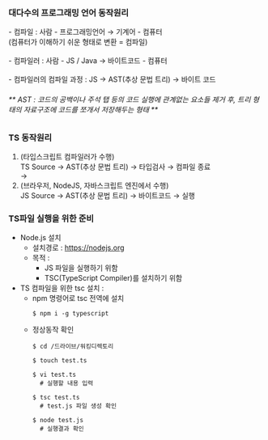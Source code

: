 <h3>대다수의 프로그래밍 언어 동작원리</h3>
- 컴파일 : 사람 - 프로그래밍언어 → 기계어 - 컴퓨터 <br>
(컴퓨터가 이해하기 쉬운 형태로 변환 = 컴파일)
<br><br>
- 컴파일러 : 사람 - JS / Java → 바이트코드 - 컴퓨터
<br><br>
- 컴파일러의 컴파일 과정 : JS → AST(추상 문법 트리) → 바이트 코드
 <h6>** AST : 코드의 공백이나 주석 탭 등의 코드 실행에 관계없는 요소들 제거 후, 트리 형태의 자료구조에 코드를 쪼개서 저장해두는 형태 **</h6>

<h3>TS 동작원리</h3>

1. (타입스크립트 컴파일러가 수행) <br>
   TS Source → AST(추상 문법 트리) → 타입검사 → 컴파일 종료 <br>
   → <br>
2. (브라우저, NodeJS, 자바스크립트 엔진에서 수행) <br>
   JS Source → AST(추상 문법 트리) → 바이트코드 → 실행 <br>

<h3>TS파일 실행을 위한 준비</h3>

- Node.js 설치<br>
  - 설치경로 : https://nodejs.org<br>
  - 목적 :<br>
    - JS 파일을 실행하기 위함<br>
    - TSC(TypeScript Compiler)를 설치하기 위함<br>
- TS 컴파일을 위한 tsc 설치 :<br> 
  - npm 명령어로 tsc 전역에 설치
    ~~~
    $ npm i -g typescript
    ~~~
  - 정상동작 확인
    ~~~
    $ cd /드라이브/워킹디렉토리
    
    $ touch test.ts
    
    $ vi test.ts
      # 실행할 내용 입력
    
    $ tsc test.ts
      # test.js 파일 생성 확인
    
    $ node test.js
      # 실행결과 확인 
    ~~~